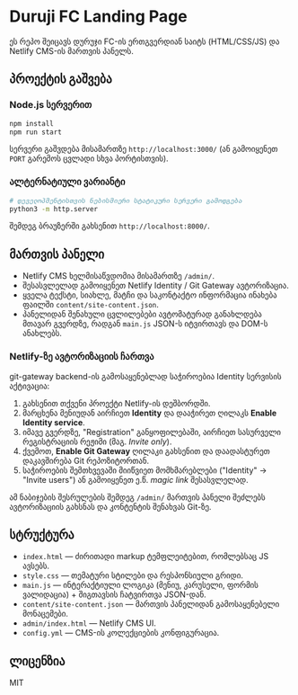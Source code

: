 # Duruji FC Landing Page

ეს რეპო შეიცავს დურუჯი FC-ის ერთგვერდიან საიტს (HTML/CSS/JS) და Netlify CMS-ის მართვის პანელს.

## პროექტის გაშვება

### Node.js სერვერით

```bash
npm install
npm run start
```

სერვერი გაშვდება მისამართზე `http://localhost:3000/` (ან გამოიყენეთ `PORT` გარემოს ცვლადი სხვა პორტისთვის).

### ალტერნატიული ვარიანტი

```bash
# დეველოპმენტისთვის ნებისმიერი სტატიკური სერვერი გამოდგება
python3 -m http.server
```

შემდეგ ბრაუზერში გახსენით `http://localhost:8000/`.

## მართვის პანელი

- Netlify CMS ხელმისაწვდომია მისამართზე `/admin/`.
- შესასვლელად გამოიყენეთ Netlify Identity / Git Gateway ავტორიზაცია.
- ყველა ტექსტი, სიახლე, მატჩი და საკონტაქტო ინფორმაცია ინახება ფაილში `content/site-content.json`.
- პანელიდან შენახული ცვლილებები ავტომატურად განახლდება მთავარ გვერდზე, რადგან `main.js` JSON-ს იტვირთავს და DOM-ს ანახლებს.

### Netlify-ზე ავტორიზაციის ჩართვა

git-gateway backend-ის გამოსაყენებლად საჭიროებია Identity სერვისის აქტივაცია:

1. გახსენით თქვენი პროექტი Netlify-ის დეშბორდში.
2. მარცხენა მენიუდან აირჩიეთ **Identity** და დააჭირეთ ღილაკს **Enable Identity service**.
3. იმავე გვერდზე, "Registration" განყოფილებაში, აირჩიეთ სასურველი რეგისტრაციის რეჟიმი (მაგ. _Invite only_).
4. ქვემოთ, **Enable Git Gateway** ღილაკი გახსენით და დაადასტურეთ დაკავშირება Git რეპოზიტორთან.
5. საჭიროების შემთხვევაში მიიწვიეთ მომხმარებლები ("Identity" → "Invite users") ან გამოიყენეთ ე.წ. _magic link_ შესასვლელად.

ამ ნაბიჯების შესრულების შემდეგ `/admin/` მართვის პანელი შეძლებს ავტორიზაციის გახსნას და კონტენტის შენახვას Git-ზე.

## სტრუქტურა

- `index.html` — ძირითადი markup ტემფლეიტებით, რომლებსაც JS ავსებს.
- `style.css` — თემატური სტილები და რესპონსიული გრიდი.
- `main.js` — ინტერაქტიული ლოგიკა (მენიუ, კარუსელი, ფორმის ვალიდაცია) + შიგთავსის ჩატვირთვა JSON-დან.
- `content/site-content.json` — მართვის პანელიდან გამოსაყენებელი მონაცემები.
- `admin/index.html` — Netlify CMS UI.
- `config.yml` — CMS-ის კოლექციების კონფიგურაცია.

## ლიცენზია

MIT
